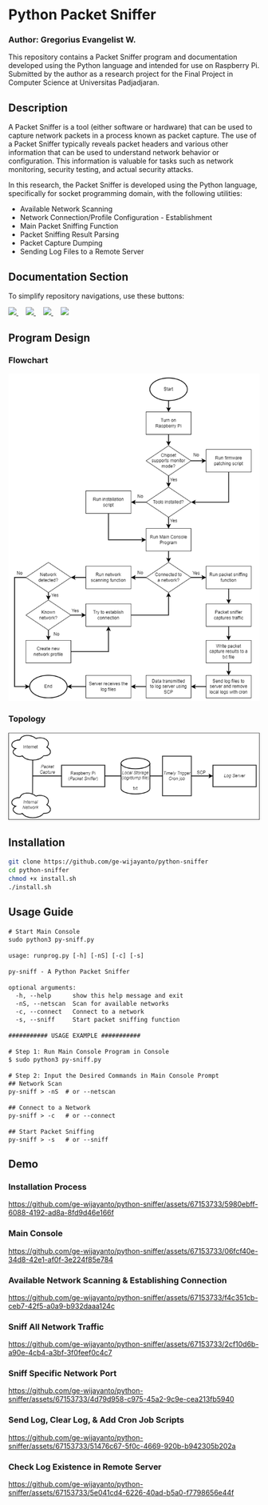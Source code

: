 # Python Packet Sniffer
### Author: Gregorius Evangelist W.


This repository contains a Packet Sniffer program and documentation developed using the Python language and intended for use on Raspberry Pi. Submitted by the author as a research project for the Final Project in Computer Science at Universitas Padjadjaran.


## Description
A Packet Sniffer is a tool (either software or hardware) that can be used to capture network packets in a process known as packet capture. The use of a Packet Sniffer typically reveals packet headers and various other information that can be used to understand network behavior or configuration. This information is valuable for tasks such as network monitoring, security testing, and actual security attacks.

In this research, the Packet Sniffer is developed using the Python language, specifically for socket programming domain, with the following utilities:
* Available Network Scanning
* Network Connection/Profile Configuration - Establishment
* Main Packet Sniffing Function
* Packet Sniffing Result Parsing
* Packet Capture Dumping
* Sending Log Files to a Remote Server


## Documentation Section
To simplify repository navigations, use these buttons:
<p>
    <a style="margin-right: 15px;" href="https://github.com/ge-wijayanto/python-sniffer#program-design">
        <img src="https://images-ext-2.discordapp.net/external/_vwOEpICdyxopjRrRwKZbtIV4Rln0b1WWrlYzh83GaI/%3Ft%3DDESIGN%26f%3DUbuntu-Bold%26ts%3D18%26tc%3Dfff%26hp%3D10%26vp%3D12%26w%3D105%26h%3D40%26c%3D12%26bgt%3Dunicolored%26bgc%3D45d27e%26be%3D1/https/dabuttonfactory.com/button.png">
    </a>
    <a style="margin-right: 15px;" href="https://github.com/ge-wijayanto/python-sniffer#installation">
        <img src="https://images-ext-2.discordapp.net/external/SRGXHDYU2YmkjYACWIaLxjR_-FZq--oykeLT4YdygCc/%3Ft%3DINSTALL%26f%3DUbuntu-Bold%26ts%3D18%26tc%3Dfff%26hp%3D10%26vp%3D12%26w%3D105%26h%3D40%26c%3D12%26bgt%3Dunicolored%26bgc%3D45d27e%26be%3D1/https/dabuttonfactory.com/button.png">
    </a>
    <a style="margin-right: 15px;" href="https://github.com/ge-wijayanto/python-sniffer#usage-guide">
        <img src="https://images-ext-1.discordapp.net/external/fBTMixxR9UPwNZY_I7rdseNmVAXBwQxCrWf3v5QjFug/%3Ft%3DUSAGE%26f%3DUbuntu-Bold%26ts%3D18%26tc%3Dfff%26hp%3D10%26vp%3D12%26w%3D105%26h%3D40%26c%3D12%26bgt%3Dunicolored%26bgc%3D45d27e%26be%3D1/https/dabuttonfactory.com/button.png">
    </a>
    <a style="margin-right: 15px;" href="https://github.com/ge-wijayanto/python-sniffer#demo">
        <img src="https://images-ext-1.discordapp.net/external/chF6kcQLINux4nRyKM3zfcMXTVnJALJGFp6-vGnZ3XE/%3Ft%3DDEMO%26f%3DUbuntu-Bold%26ts%3D18%26tc%3Dfff%26hp%3D10%26vp%3D12%26w%3D105%26h%3D40%26c%3D12%26bgt%3Dunicolored%26bgc%3D45d27e%26be%3D1/https/dabuttonfactory.com/button.png">
    </a>
</p>


## Program Design
### Flowchart
![Flowchart](img/FlowchartEnglish.png)
### Topology
![Topologi](img/Topologi.png)


## Installation
```sh
git clone https://github.com/ge-wijayanto/python-sniffer
cd python-sniffer
chmod +x install.sh
./install.sh
```


## Usage Guide
```
# Start Main Console
sudo python3 py-sniff.py

usage: runprog.py [-h] [-nS] [-c] [-s]

py-sniff - A Python Packet Sniffer

optional arguments:
  -h, --help      show this help message and exit
  -nS, --netscan  Scan for available networks
  -c, --connect   Connect to a network
  -s, --sniff     Start packet sniffing function

########### USAGE EXAMPLE ###########

# Step 1: Run Main Console Program in Console
$ sudo python3 py-sniff.py

# Step 2: Input the Desired Commands in Main Console Prompt
## Network Scan
py-sniff > -nS  # or --netscan

## Connect to a Network
py-sniff > -c   # or --connect

## Start Packet Sniffing
py-sniff > -s   # or --sniff
```


## Demo
### Installation Process
https://github.com/ge-wijayanto/python-sniffer/assets/67153733/5980ebff-6088-4192-ad8a-8fd9d46e166f
### Main Console
https://github.com/ge-wijayanto/python-sniffer/assets/67153733/06fcf40e-34d8-42e1-af0f-3e224f85e784
### Available Network Scanning & Establishing Connection
https://github.com/ge-wijayanto/python-sniffer/assets/67153733/f4c351cb-ceb7-42f5-a0a9-b932daaa124c
### Sniff All Network Traffic
https://github.com/ge-wijayanto/python-sniffer/assets/67153733/2cf10d6b-a90e-4cb4-a3bf-3f0feef0c4c7
### Sniff Specific Network Port
https://github.com/ge-wijayanto/python-sniffer/assets/67153733/4d79d958-c975-45a2-9c9e-cea213fb5940
### Send Log, Clear Log, & Add Cron Job Scripts
https://github.com/ge-wijayanto/python-sniffer/assets/67153733/51476c67-5f0c-4669-920b-b942305b202a
### Check Log Existence in Remote Server
https://github.com/ge-wijayanto/python-sniffer/assets/67153733/5e041cd4-6226-40ad-b5a0-f7798656e44f
